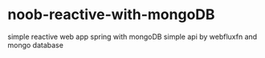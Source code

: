 # noob-reactive-with-mongoDB
simple reactive web app spring with mongoDB
simple api by webfluxfn and mongo database 
